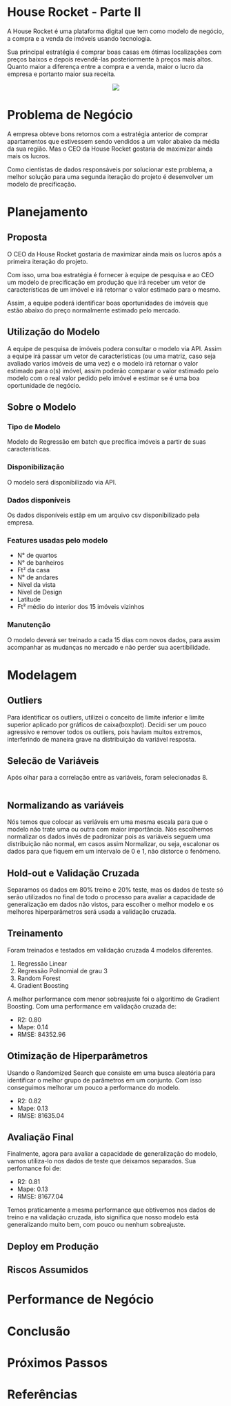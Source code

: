 # House Rocket - Parte II
A House Rocket é uma plataforma digital que tem como modelo de negócio, a compra e a venda de imóveis usando tecnologia.

Sua principal estratégia é comprar boas casas em ótimas localizações com preços baixos e depois revendê-las posteriormente à preços mais altos. Quanto maior a diferença entre a compra e a venda, maior o lucro da empresa e portanto maior sua receita.
<p align="center">
  <img src="https://imgix.cosmicjs.com/b8301210-f45f-11ea-8507-71ed316973d3-How-to-Find-Out-How-Much-a-House-Sold-For.png">
</p>

# Problema de Negócio
A empresa obteve bons retornos com a estratégia anterior de comprar apartamentos que estivessem sendo vendidos a um valor abaixo da média da sua região. Mas o CEO da House Rocket gostaria de maximizar ainda mais os lucros.

Como cientistas de dados responsáveis por solucionar este problema, a melhor solução para uma segunda iteração do projeto é desenvolver um modelo de precificação.


# Planejamento

## Proposta
O CEO da House Rocket gostaria de maximizar ainda mais os lucros após a primeira iteração do projeto.

Com isso, uma boa estratégia é fornecer à equipe de pesquisa e ao CEO um modelo de precificação em produção que irá receber um vetor de características de um imóvel e irá retornar o valor estimado para o mesmo.

Assim, a equipe poderá identificar boas oportunidades de imóveis que estão abaixo do preço normalmente estimado pelo mercado.

## Utilização do Modelo
A equipe de pesquisa de imóveis podera consultar o modelo via API. Assim a equipe irá passar um vetor de características (ou uma matriz, caso seja avaliado varios imóveis de uma vez) e o modelo irá retornar o valor estimado para o(s) imóvel, assim poderão comparar o valor estimado pelo modelo com o real valor pedido pelo imóvel e estimar se é uma boa oportunidade de negócio.
 
## Sobre o Modelo
 
### Tipo de Modelo
Modelo de Regressão em batch que precifica imóveis a partir de suas características.
 
### Disponibilização
O modelo será disponibilizado via API.

### Dados disponíveis
Os dados disponíveis estãp em um arquivo csv disponibilizado pela empresa.

### Features usadas pelo modelo

- N° de quartos
- N° de banheiros
- Ft² da casa
- N° de andares
- Nível da vista
- Nível de Design
- Latitude
- Ft² médio do interior dos 15 imóveis vizinhos

### Manutenção
O modelo deverá ser treinado a cada 15 dias com novos dados, para assim acompanhar as mudanças no mercado e não perder sua acertibilidade.

# Modelagem

## Outliers
Para identificar os outliers, utilizei o conceito de limite inferior e limite superior aplicado por gráficos de caixa(boxplot). Decidi ser um pouco agressivo e remover todos os outliers, pois haviam muitos extremos, interferindo de maneira grave na distribuição da variável resposta.

## Selecão de Variáveis
Após olhar para a correlação entre as variáveis, foram selecionadas 8.
<p align="left">
  <img src="">
</p>

## Normalizando as variáveis
Nós temos que colocar as veriáveis em uma mesma escala para que o modelo não trate uma ou outra com maior importância. Nós escolhemos normalizar os dados invés de padronizar pois as variáveis seguem uma distribuição não normal, em casos assim Normalizar, ou seja, escalonar os dados para que fiquem em um intervalo de 0 e 1, não distorce o fenômeno.

## Hold-out e Validação Cruzada
Separamos os dados em 80% treino e 20% teste, mas os dados de teste só serão utilizados no final de todo o processo para avaliar a capacidade de generalização em dados não vistos, para escolher o melhor modelo e os melhores hiperparâmetros será usada a validação cruzada.

## Treinamento
Foram treinados e testados em validação cruzada 4 modelos diferentes.
1. Regressão Linear
2. Regressão Polinomial de grau 3
3. Random Forest
4. Gradient Boosting

A melhor performance com menor sobreajuste foi o algorítimo de Gradient Boosting. Com uma performance em validação cruzada de:
- R2: 0.80
- Mape: 0.14
- RMSE: 84352.96

## Otimização de Hiperparâmetros
Usando o Randomized Search que consiste em uma busca aleatória para identificar o melhor grupo de parâmetros em um conjunto. Com isso conseguimos melhorar um pouco a performance do modelo.
- R2: 0.82
- Mape: 0.13
- RMSE: 81635.04

## Avaliação Final

Finalmente, agora para avaliar a capacidade de generalização do modelo, vamos utiliza-lo nos dados de teste que deixamos separados. Sua perfomance foi de:
- R2: 0.81
- Mape: 0.13
- RMSE: 81677.04

Temos praticamente a mesma performance que obtivemos nos dados de treino e na validação cruzada, isto significa que nosso modelo está generalizando muito bem, com pouco ou nenhum sobreajuste.

## Deploy em Produção

## Riscos Assumidos

# Performance de Negócio

# Conclusão

# Próximos Passos

# Referências

